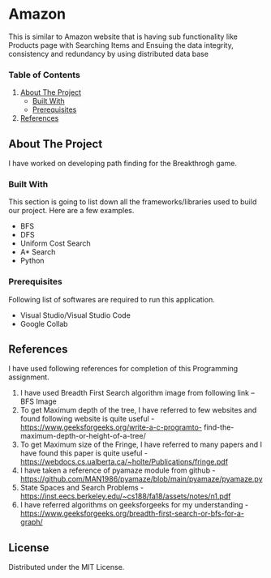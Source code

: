 # Amazon
This is similar to Amazon website that is having sub functionality like Products page with Searching Items and Ensuing the data integrity, consistency and redundancy by using distributed data base

<!-- TABLE OF CONTENTS -->
### Table of Contents
  <ol>
    <li>
      <a href="#about-the-project">About The Project</a>
      <ul>
        <li><a href="#built-with">Built With</a></li>
        <li><a href="#built-with">Prerequisites</a></li>
      </ul>
    </li>
    <li><a href="#references">References</a></li>
  </ol>



<!-- ABOUT THE PROJECT -->
## About The Project

I have worked on developing path finding for the Breakthrogh game.

### Built With

This section is going to list down all the frameworks/libraries used to build our project. Here are a few examples.
* BFS
* DFS
* Uniform Cost Search
* A* Search
* Python

### Prerequisites

Following list of softwares are required to run this application.
* Visual Studio/Visual Studio Code
* Google Collab

<!-- REFERENCES -->
## References
I have used following references for completion of this Programming assignment.
1. I have used Breadth First Search algorithm image from following link –
BFS Image
2. To get Maximum depth of the tree, I have referred to few websites and found
following website is quite useful - https://www.geeksforgeeks.org/write-a-c-programto-
find-the-maximum-depth-or-height-of-a-tree/
3. To get Maximum size of the Fringe, I have referred to many papers and I
have found this paper is quite useful -
https://webdocs.cs.ualberta.ca/~holte/Publications/fringe.pdf
4. I have taken a reference of pyamaze module from github -
https://github.com/MAN1986/pyamaze/blob/main/pyamaze/pyamaze.py
5. State Spaces and Search Problems -
https://inst.eecs.berkeley.edu/~cs188/fa18/assets/notes/n1.pdf
6. I have referred algorithms on geeksforgeeks for my understanding -
https://www.geeksforgeeks.org/breadth-first-search-or-bfs-for-a-graph/


<!-- LICENSE -->
## License

Distributed under the MIT License.
